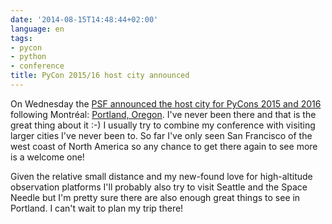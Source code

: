 ```yaml
---
date: '2014-08-15T14:48:44+02:00'
language: en
tags:
- pycon
- python
- conference
title: PyCon 2015/16 host city announced
---
```


On Wednesday the [PSF announced the host city for PyCons 2015 and 2016][1]
following Montréal: [Portland, Oregon][2]. I've never been there and that is the
great thing about it :-) I usually try to combine my conference with visiting
larger cities I've never been to. So far I've only seen San Francisco of the
west coast of North America so any chance to get there again to see more is
a welcome one!

Given the relative small distance and my new-found love for high-altitude
observation platforms I'll probably also try to visit Seattle and the Space
Needle but I'm pretty sure there are also enough great things to see in
Portland. I can't wait to plan my trip there!

[1]: http://pycon.blogspot.co.at/2014/08/welcoming-new-co-chair-and-next-pycon.html
[2]: http://en.wikipedia.org/wiki/Portland,_Oregon
